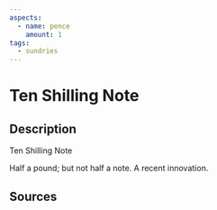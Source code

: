 ```yaml
---
aspects:
  - name: pence
    amount: 1
tags:
  - sundries
---
```

# Ten Shilling Note
## Description

Ten Shilling Note

Half a pound; but not half a note. A recent innovation.
## Sources

